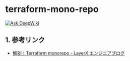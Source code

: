 # terraform-mono-repo

[![Ask DeepWiki](https://deepwiki.com/badge.svg)](https://deepwiki.com/i9wa4/terraform-mono-repo)

## 1. 参考リンク

- [解剖！Terraform monorepo - LayerX エンジニアブログ](https://tech.layerx.co.jp/entry/2025/03/24/113651)
